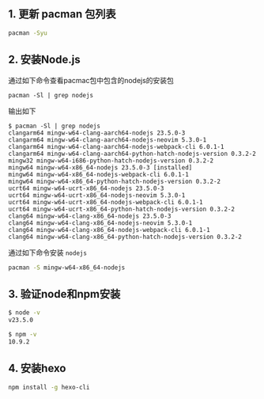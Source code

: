## 1. 更新 pacman 包列表

```bash
pacman -Syu
```

## 2. 安装Node.js

通过如下命令查看pacmac包中包含的nodejs的安装包

```
pacman -Sl | grep nodejs
```

输出如下

```text
$ pacman -Sl | grep nodejs
clangarm64 mingw-w64-clang-aarch64-nodejs 23.5.0-3
clangarm64 mingw-w64-clang-aarch64-nodejs-neovim 5.3.0-1
clangarm64 mingw-w64-clang-aarch64-nodejs-webpack-cli 6.0.1-1
clangarm64 mingw-w64-clang-aarch64-python-hatch-nodejs-version 0.3.2-2
mingw32 mingw-w64-i686-python-hatch-nodejs-version 0.3.2-2
mingw64 mingw-w64-x86_64-nodejs 23.5.0-3 [installed]
mingw64 mingw-w64-x86_64-nodejs-webpack-cli 6.0.1-1
mingw64 mingw-w64-x86_64-python-hatch-nodejs-version 0.3.2-2
ucrt64 mingw-w64-ucrt-x86_64-nodejs 23.5.0-3
ucrt64 mingw-w64-ucrt-x86_64-nodejs-neovim 5.3.0-1
ucrt64 mingw-w64-ucrt-x86_64-nodejs-webpack-cli 6.0.1-1
ucrt64 mingw-w64-ucrt-x86_64-python-hatch-nodejs-version 0.3.2-2
clang64 mingw-w64-clang-x86_64-nodejs 23.5.0-3
clang64 mingw-w64-clang-x86_64-nodejs-neovim 5.3.0-1
clang64 mingw-w64-clang-x86_64-nodejs-webpack-cli 6.0.1-1
clang64 mingw-w64-clang-x86_64-python-hatch-nodejs-version 0.3.2-2
```

通过如下命令安装 `nodejs`

```bash
pacman -S mingw-w64-x86_64-nodejs
```

## 3. 验证node和npm安装

```bash
$ node -v
v23.5.0

$ npm -v
10.9.2

```

## 4. 安装hexo

```bash
npm install -g hexo-cli
```